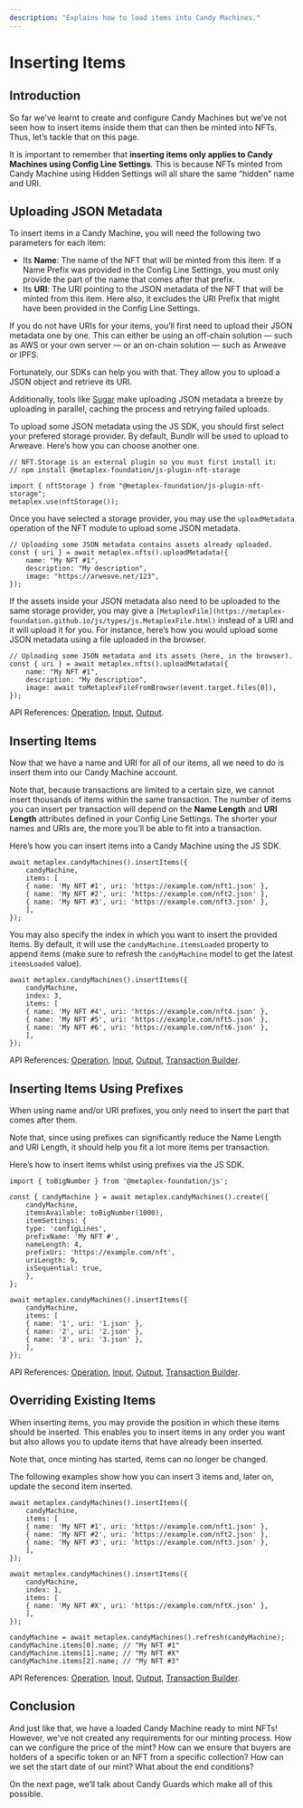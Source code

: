 ```yaml
---
description: "Explains how to load items into Candy Machines."
---
```


# Inserting Items

## Introduction

So far we’ve learnt to create and configure Candy Machines but we’ve not seen how to insert items inside them that can then be minted into NFTs. Thus, let’s tackle that on this page.

It is important to remember that **inserting items only applies to Candy Machines using Config Line Settings**. This is because NFTs minted from Candy Machine using Hidden Settings will all share the same “hidden” name and URI.

## Uploading JSON Metadata

To insert items in a Candy Machine, you will need the following two parameters for each item:

- Its **Name**: The name of the NFT that will be minted from this item. If a Name Prefix was provided in the Config Line Settings, you must only provide the part of the name that comes after that prefix.
- Its **URI**: The URI pointing to the JSON metadata of the NFT that will be minted from this item. Here also, it excludes the URI Prefix that might have been provided in the Config Line Settings.

If you do not have URIs for your items, you’ll first need to upload their JSON metadata one by one. This can either be using an off-chain solution — such as AWS or your own server — or an on-chain solution — such as Arweave or IPFS.

Fortunately, our SDKs can help you with that. They allow you to upload a JSON object and retrieve its URI.

Additionally, tools like [Sugar](https://docs.metaplex.com/developer-tools/sugar/guides/sugar-for-cmv3) make uploading JSON metadata a breeze by uploading in parallel, caching the process and retrying failed uploads.

<Accordion>
<AccordionItem title="JS SDK" open={true}>
<div className="accordion-item-padding">

To upload some JSON metadata using the JS SDK, you should first select your prefered storage provider. By default, Bundlr will be used to upload to Arweave. Here’s how you can choose another one.

```tsx
// NFT.Storage is an external plugin so you must first install it:
// npm install @metaplex-foundation/js-plugin-nft-storage

import { nftStorage } from "@metaplex-foundation/js-plugin-nft-storage";
metaplex.use(nftStorage());
```

Once you have selected a storage provider, you may use the `uploadMetadata` operation of the NFT module to upload some JSON metadata.

```tsx
// Uploading some JSON metadata contains assets already uploaded.
const { uri } = await metaplex.nfts().uploadMetadata({
    name: "My NFT #1",
    description: "My description",
    image: "https://arweave.net/123",
});
```

If the assets inside your JSON metadata also need to be uploaded to the same storage provider, you may give a `[MetaplexFile](https://metaplex-foundation.github.io/js/types/js.MetaplexFile.html)` instead of a URI and it will upload it for you. For instance, here’s how you would upload some JSON metadata using a file uploaded in the browser.

```tsx
// Uploading some JSON metadata and its assets (here, in the browser).
const { uri } = await metaplex.nfts().uploadMetadata({
    name: "My NFT #1",
    description: "My description",
    image: await toMetaplexFileFromBrowser(event.target.files[0]),
});
```

API References: [Operation](https://metaplex-foundation.github.io/js/classes/js.NftClient.html#uploadMetadata), [Input](https://metaplex-foundation.github.io/js/types/js.UploadMetadataInput.html), [Output](https://metaplex-foundation.github.io/js/types/js.UploadMetadataOutput.html).

</div>
</AccordionItem>
</Accordion>  

## Inserting Items

Now that we have a name and URI for all of our items, all we need to do is insert them into our Candy Machine account.

Note that, because transactions are limited to a certain size, we cannot insert thousands of items within the same transaction. The number of items you can insert per transaction will depend on the **Name Length** and **URI Length** attributes defined in your Config Line Settings. The shorter your names and URIs are, the more you’ll be able to fit into a transaction.

<Accordion>
<AccordionItem title="JS SDK" open={true}>
<div className="accordion-item-padding">

Here’s how you can insert items into a Candy Machine using the JS SDK.

```tsx
await metaplex.candyMachines().insertItems({
    candyMachine,
    items: [
    { name: 'My NFT #1', uri: 'https://example.com/nft1.json' },
    { name: 'My NFT #2', uri: 'https://example.com/nft2.json' },
    { name: 'My NFT #3', uri: 'https://example.com/nft3.json' },
    ],
});
```

You may also specify the index in which you want to insert the provided items. By default, it will use the `candyMachine.itemsLoaded` property to append items (make sure to refresh the `candyMachine` model to get the latest `itemsLoaded` value).

```tsx
await metaplex.candyMachines().insertItems({
    candyMachine,
    index: 3,
    items: [
    { name: 'My NFT #4', uri: 'https://example.com/nft4.json' },
    { name: 'My NFT #5', uri: 'https://example.com/nft5.json' },
    { name: 'My NFT #6', uri: 'https://example.com/nft6.json' },
    ],
});
```

API References: [Operation](https://metaplex-foundation.github.io/js/classes/js.CandyMachineClient.html#insertItems), [Input](https://metaplex-foundation.github.io/js/types/js.InsertCandyMachineItemsInput.html), [Output](https://metaplex-foundation.github.io/js/types/js.InsertCandyMachineItemsOutput.html), [Transaction Builder](https://metaplex-foundation.github.io/js/classes/js.CandyMachineBuildersClient.html#insertItems).

</div>
</AccordionItem>
</Accordion>    

## Inserting Items Using Prefixes

When using name and/or URI prefixes, you only need to insert the part that comes after them.

Note that, since using prefixes can significantly reduce the Name Length and URI Length, it should help you fit a lot more items per transaction.

<Accordion>
<AccordionItem title="JS SDK" open={true}>
<div className="accordion-item-padding">

Here’s how to insert items whilst using prefixes via the JS SDK.

```tsx
import { toBigNumber } from '@metaplex-foundation/js';

const { candyMachine } = await metaplex.candyMachines().create({
    candyMachine,
    itemsAvailable: toBigNumber(1000),
    itemSettings: {
    type: 'configLines',
    prefixName: 'My NFT #',
    nameLength: 4,
    prefixUri: 'https://example.com/nft',
    uriLength: 9,
    isSequential: true,
    },
};

await metaplex.candyMachines().insertItems({
    candyMachine,
    items: [
    { name: '1', uri: '1.json' },
    { name: '2', uri: '2.json' },
    { name: '3', uri: '3.json' },
    ],
});
```

API References: [Operation](https://metaplex-foundation.github.io/js/classes/js.CandyMachineClient.html#insertItems), [Input](https://metaplex-foundation.github.io/js/types/js.InsertCandyMachineItemsInput.html), [Output](https://metaplex-foundation.github.io/js/types/js.InsertCandyMachineItemsOutput.html), [Transaction Builder](https://metaplex-foundation.github.io/js/classes/js.CandyMachineBuildersClient.html#insertItems).

</div>
</AccordionItem>
</Accordion>

## Overriding Existing Items

When inserting items, you may provide the position in which these items should be inserted. This enables you to insert items in any order you want but also allows you to update items that have already been inserted.

Note that, once minting has started, items can no longer be changed.

<Accordion>
<AccordionItem title="JS SDK" open={true}>
<div className="accordion-item-padding">

The following examples show how you can insert 3 items and, later on, update the second item inserted.

```tsx
await metaplex.candyMachines().insertItems({
    candyMachine,
    items: [
    { name: 'My NFT #1', uri: 'https://example.com/nft1.json' },
    { name: 'My NFT #2', uri: 'https://example.com/nft2.json' },
    { name: 'My NFT #3', uri: 'https://example.com/nft3.json' },
    ],
});

await metaplex.candyMachines().insertItems({
    candyMachine,
    index: 1,
    items: [
    { name: 'My NFT #X', uri: 'https://example.com/nftX.json' },
    ],
});

candyMachine = await metaplex.candyMachines().refresh(candyMachine);
candyMachine.items[0].name; // "My NFT #1"
candyMachine.items[1].name; // "My NFT #X"
candyMachine.items[2].name; // "My NFT #3"
```

API References: [Operation](https://metaplex-foundation.github.io/js/classes/js.CandyMachineClient.html#insertItems), [Input](https://metaplex-foundation.github.io/js/types/js.InsertCandyMachineItemsInput.html), [Output](https://metaplex-foundation.github.io/js/types/js.InsertCandyMachineItemsOutput.html), [Transaction Builder](https://metaplex-foundation.github.io/js/classes/js.CandyMachineBuildersClient.html#insertItems).

</div>
</AccordionItem>
</Accordion>

## Conclusion

And just like that, we have a loaded Candy Machine ready to mint NFTs! However, we've not created any requirements for our minting process. How can we configure the price of the mint? How can we ensure that buyers are holders of a specific token or an NFT from a specific collection? How can we set the start date of our mint? What about the end conditions?

On the next page, we’ll talk about Candy Guards which make all of this possible.
